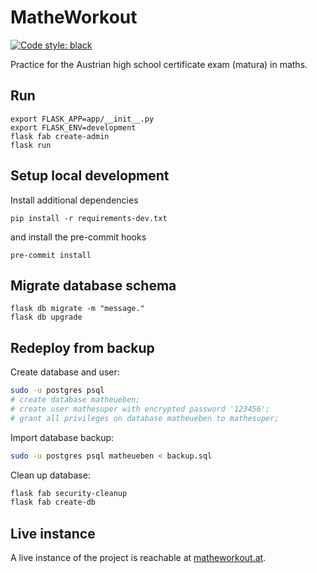 # MatheWorkout

[![Code style: black](https://img.shields.io/badge/code%20style-black-000000.svg)](https://github.com/psf/black)

Practice for the Austrian high school certificate exam (matura) in maths.

## Run

```
export FLASK_APP=app/__init__.py
export FLASK_ENV=development
flask fab create-admin
flask run
```

## Setup local development
Install additional dependencies
```
pip install -r requirements-dev.txt
```
and install the pre-commit hooks
```
pre-commit install
```

## Migrate database schema
```
flask db migrate -m "message."
flask db upgrade
```

## Redeploy from backup

Create database and user:
```bash
sudo -u postgres psql
# create database matheueben;
# create user mathesuper with encrypted password '123456';
# grant all privileges on database matheueben to mathesuper;
```

Import database backup:
```bash
sudo -u postgres psql matheueben < backup.sql
```

Clean up database:
```bash
flask fab security-cleanup
flask fab create-db
```

## Live instance

A live instance of the project is reachable at [matheworkout.at](https://matheworkout.at/).
